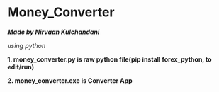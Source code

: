 # Money_Converter

***Made by Nirvaan Kulchandani***

*using python*

**1. money_converter.py is raw python file(pip install forex_python, to edit/run)**

**2. money_converter.exe is Converter App**
